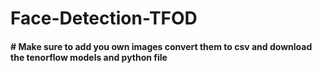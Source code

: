 # Face-Detection-TFOD

<h4># Make sure to add you own images convert them to csv and download the tenorflow models and python file<h4>
